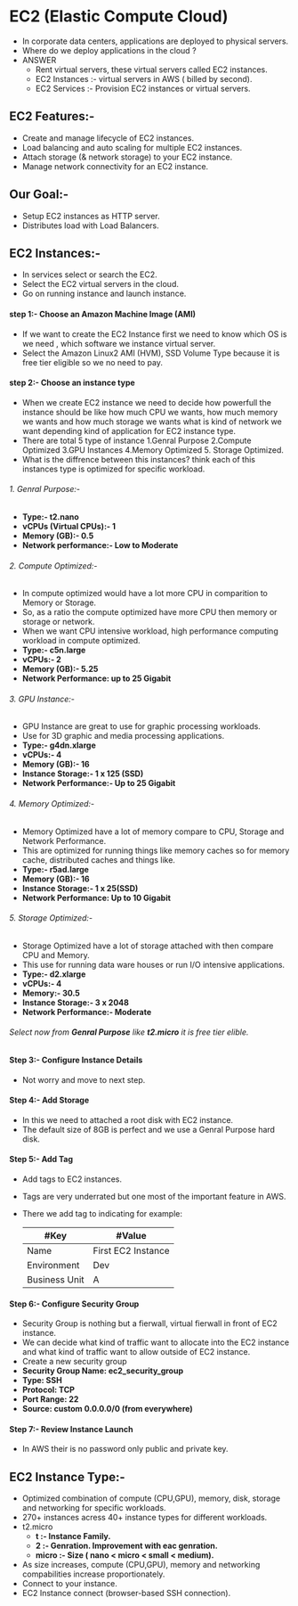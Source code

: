 # EC2 (Elastic Compute Cloud)
- In corporate data centers, applications are deployed to physical servers.
- Where do we deploy applications in the cloud ?
- ANSWER
  - Rent virtual servers, these virtual servers called EC2 instances.
  - EC2 Instances :- virtual servers in AWS ( billed by second).
  - EC2 Services :- Provision EC2 instances or virtual servers.
## EC2 Features:-
- Create and manage lifecycle of EC2 instances.
- Load balancing and auto scaling for multiple EC2 instances.
- Attach storage (& network storage) to your EC2 instance.
- Manage network connectivity for an EC2 instance.
## Our Goal:-
- Setup EC2 instances as HTTP server.
- Distributes load with Load Balancers.
## EC2 Instances:-
- In services select or search the EC2.
- Select the EC2 virtual servers in the cloud.
- Go on running instance and launch instance.
#### step 1:- Choose an Amazon Machine Image (AMI)
  - If we want to create the EC2 Instance first we need to know which OS is we need , which software we instance virtual server.
  - Select the Amazon Linux2 AMI (HVM), SSD Volume Type because it is free tier eligible so we no need to pay.
#### step 2:- Choose an instance type
  - When we create EC2 instance we need to decide how powerfull the instance should be like how much CPU we wants, how much memory we wants and how much storage we wants what is kind of network we want depending kind of application for EC2 instance type. 
  - There are total 5 type of instance 1.Genral Purpose 2.Compute Optimized 3.GPU Instances 4.Memory Optimized 5. Storage Optimized.
  - What is the diffrence between this instances? think each of this instances type is optimized for specific workload.
  ###### 1. Genral Purpose:- 
   - **Type:- t2.nano**
   - **vCPUs (Virtual CPUs):- 1**
   - **Memory (GB):-  0.5**
   - **Network performance:-  Low to Moderate**
  ###### 2. Compute Optimized:-
   - In compute optimized would have a lot more CPU in comparition to Memory or Storage.
   - So, as a ratio the compute optimized have more CPU then memory or storage or network.
   - When we want CPU intensive workload, high performance computing workload in compute optimized.
   - **Type:- c5n.large**
   - **vCPUs:- 2**
   - **Memory (GB):- 5.25**
   - **Network Performance: up to 25 Gigabit**
  ###### 3. GPU Instance:-
   - GPU Instance are great to use for graphic processing workloads.
   - Use for 3D graphic and media processing applications.
   - **Type:- g4dn.xlarge**
   - **vCPUs:- 4**
   - **Memory (GB):- 16**
   - **Instance Storage:- 1 x 125 (SSD)**
   - **Network Performance:- Up to 25 Gigabit**
  ###### 4. Memory Optimized:-
   - Memory Optimized have a lot of memory compare to CPU, Storage and Network Performance.
   - This are optimized for running things like memory caches so for memory cache, distributed caches and things like.
   - **Type:- r5ad.large**
   - **Memory (GB):- 16**
   - **Instance Storage:- 1 x 25(SSD)**
   - **Network Performance: Up to 10 Gigabit**
  ###### 5. Storage Optimized:-
   - Storage Optimized have a lot of storage attached with then compare CPU and Memory.
   - This use for running data ware houses or run I/O intensive applications.
   - **Type:- d2.xlarge**
   - **vCPUs:- 4**
   - **Memory:- 30.5**
   - **Instance Storage:- 3 x 2048**
   - **Network Performance:- Moderate**
###### Select now from **Genral Purpose** like **t2.micro** it is free tier elible.
#### Step 3:- Configure Instance Details
  - Not worry and move to next step.
#### Step 4:- Add Storage
  - In this we need to attached a root disk with EC2 instance.
  - The default size of 8GB is perfect and we use a Genral Purpose hard disk.
#### Step 5:- Add Tag
  - Add tags to EC2 instances.
  - Tags are very underrated but one most of the important feature in AWS.
  - There we add tag to indicating for example:
   
    | #Key | #Value |
    | ---- | ------
    | Name | First EC2 Instance
    | Environment  | Dev
    | Business Unit| A
    
#### Step 6:- Configure Security Group
  - Security Group is nothing but a fierwall, virtual fierwall in front of EC2 instance.
  - We can decide what kind of traffic want to allocate into the EC2 instance and what kind of traffic want to allow outside of EC2 instance.
  - Create a new security group
  - **Security Group Name: ec2_security_group**
  - **Type: SSH**
  - **Protocol: TCP**
  - **Port Range: 22**
  - **Source: custom 0.0.0.0/0 (from everywhere)**
#### Step 7:- Review Instance Launch
  - In AWS their is no password only public and private key.

## EC2 Instance Type:-
  - Optimized combination of compute (CPU,GPU), memory, disk, storage and networking for specific workloads.
  - 270+ instances acress 40+ instance types for different workloads.
  - t2.micro
     - **t :- Instance Family.**
     - **2 :- Genration. Improvement with eac genration.**
     - **micro :- Size ( nano < micro < small < medium).**
  - As size increases, compute (CPU,GPU), memory and networking compabilities increase proportionately.
  - Connect to your instance.
  - EC2 Instance connect (browser-based SSH connection).
